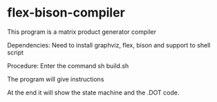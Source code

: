 # flex-bison-compiler


This program is a matrix product generator compiler



Dependencies:
Need to install graphviz, flex, bison and support to shell script


Procedure:
Enter the command sh build.sh


The program will give instructions

At the end it will show the state machine and the .DOT code.
